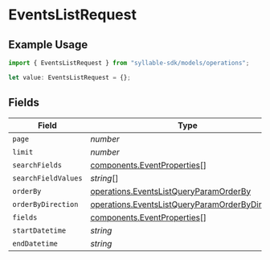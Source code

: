 # EventsListRequest

## Example Usage

```typescript
import { EventsListRequest } from "syllable-sdk/models/operations";

let value: EventsListRequest = {};
```

## Fields

| Field                                                                                                              | Type                                                                                                               | Required                                                                                                           | Description                                                                                                        |
| ------------------------------------------------------------------------------------------------------------------ | ------------------------------------------------------------------------------------------------------------------ | ------------------------------------------------------------------------------------------------------------------ | ------------------------------------------------------------------------------------------------------------------ |
| `page`                                                                                                             | *number*                                                                                                           | :heavy_minus_sign:                                                                                                 | N/A                                                                                                                |
| `limit`                                                                                                            | *number*                                                                                                           | :heavy_minus_sign:                                                                                                 | N/A                                                                                                                |
| `searchFields`                                                                                                     | [components.EventProperties](../../models/components/eventproperties.md)[]                                         | :heavy_minus_sign:                                                                                                 | N/A                                                                                                                |
| `searchFieldValues`                                                                                                | *string*[]                                                                                                         | :heavy_minus_sign:                                                                                                 | N/A                                                                                                                |
| `orderBy`                                                                                                          | [operations.EventsListQueryParamOrderBy](../../models/operations/eventslistqueryparamorderby.md)                   | :heavy_minus_sign:                                                                                                 | N/A                                                                                                                |
| `orderByDirection`                                                                                                 | [operations.EventsListQueryParamOrderByDirection](../../models/operations/eventslistqueryparamorderbydirection.md) | :heavy_minus_sign:                                                                                                 | N/A                                                                                                                |
| `fields`                                                                                                           | [components.EventProperties](../../models/components/eventproperties.md)[]                                         | :heavy_minus_sign:                                                                                                 | N/A                                                                                                                |
| `startDatetime`                                                                                                    | *string*                                                                                                           | :heavy_minus_sign:                                                                                                 | N/A                                                                                                                |
| `endDatetime`                                                                                                      | *string*                                                                                                           | :heavy_minus_sign:                                                                                                 | N/A                                                                                                                |